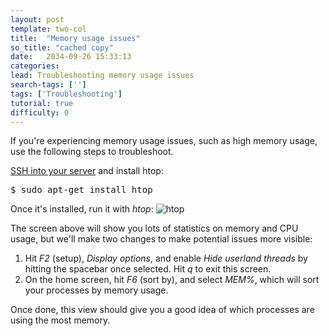 ```yaml
---
layout: post
template: two-col
title:  "Memory usage issues"
so_title: "cached copy"
date:   2034-09-26 15:33:13
categories: 
lead: Troubleshooting memory usage issues
search-tags: ['']
tags: ['Troubleshooting']
tutorial: true
difficulty: 0
---
```


If you're experiencing memory usage issues, such as high memory usage, use the following steps to troubleshoot.

[SSH into your server](http://help.cloud66.com/managing-your-stack/ssh-to-your-server) and install htop:

<pre class="prettyprint">
$ sudo apt-get install htop
</pre>

Once it's installed, run it with _htop_:
![htop](http://assets.cloud66.com/help/images/htop.png)

The screen above will show you lots of statistics on memory and CPU usage, but we'll make two changes to make potential issues more visible:

<ol class="article-list">
<li>Hit <i>F2</i> (setup), <i>Display options</i>, and enable <i>Hide userland threads</i> by hitting the spacebar once selected. Hit <i>q</i> to exit this screen.</li>
<li>On the home screen, hit <i>F6</i> (sort by), and select <i>MEM%</i>, which will sort your processes by memory usage.</li>
</ol>

Once done, this view should give you a good idea of which processes are using the most memory.